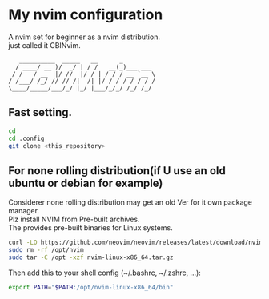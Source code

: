 # My nvim configuration
A nvim set for beginner as a nvim distribution.<br>
just called it CBINvim.
```
   __________  _____   __      _         
  / ____/ __ )/  _/ | / /   __(_)___ ___ 
 / /   / __  |/ //  |/ / | / / / __ `__ \
/ /___/ /_/ // // /|  /| |/ / / / / / / /
\____/_____/___/_/ |_/ |___/_/_/ /_/ /_/ 
```

## Fast setting.
```bash
cd 
cd .config
git clone <this_repository>
```

## For none rolling distribution(if U use an old ubuntu or debian for example)
Considerer none rolling distribution may get an old Ver for it own package manager.<br>
Plz install NVIM from Pre-built archives.<br>
The provides pre-built binaries for Linux systems.
```bash
curl -LO https://github.com/neovim/neovim/releases/latest/download/nvim-linux-x86_64.tar.gz
sudo rm -rf /opt/nvim
sudo tar -C /opt -xzf nvim-linux-x86_64.tar.gz
```
Then add this to your shell config (~/.bashrc, ~/.zshrc, ...):
```bash
export PATH="$PATH:/opt/nvim-linux-x86_64/bin"
```

